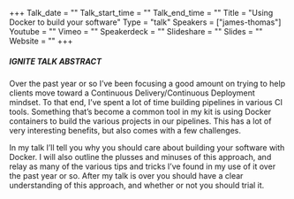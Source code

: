 +++
Talk_date = ""
Talk_start_time = ""
Talk_end_time = ""
Title = "Using Docker to build your software"
Type = "talk"
Speakers = ["james-thomas"]
Youtube = ""
Vimeo = ""
Speakerdeck = ""
Slideshare = ""
Slides = ""
Website = ""
+++

##### IGNITE TALK ABSTRACT

Over the past year or so I’ve been focusing a good amount on trying to help clients move toward a Continuous Delivery/Continuous Deployment mindset. To that end, I’ve spent a lot of time building pipelines in various CI tools. Something that’s become a common tool in my kit is using Docker containers to build the various projects in our pipelines. This has a lot of very interesting benefits, but also comes with a few challenges.

In my talk I’ll tell you why you should care about building your software with Docker. I will also outline the plusses and minuses of this approach, and relay as many of the various tips and tricks I’ve found in my use of it over the past year or so. After my talk is over you should have a clear understanding of this approach, and whether or not you should trial it.